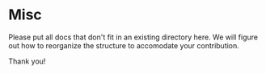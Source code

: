 # Misc

Please put all docs that don't fit in an existing directory here. We will figure out how to reorganize the structure to accomodate your contribution.

Thank you!
